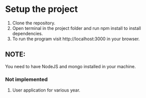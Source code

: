 # Setup the project

1. Clone the repository.
2. Open terminal in the project folder and run npm install to install dependencies.
3. To run the program visit <a> http://localhost:3000 in your browser.

## NOTE: 
You need to have NodeJS and mongo installed in your machine.


### Not implemented
1. User application for various year.